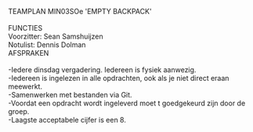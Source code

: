 TEAMPLAN MIN03SOe 'EMPTY BACKPACK'
<br/><br/>
FUNCTIES<br/>
Voorzitter: Sean Samshuijzen<br/>
Notulist: Dennis Dolman<br/>
AFSPRAKEN
<br/><br/>
-Iedere dinsdag vergadering. Iedereen is fysiek aanwezig.<br/>
-Iedereen is ingelezen in alle opdrachten, ook als je niet direct eraan meewerkt.<br/>
-Samenwerken met bestanden via Git. <br/>
-Voordat een opdracht wordt ingeleverd moet t goedgekeurd zijn door de groep.<br/>
-Laagste acceptabele cijfer is een 8.<br/>	

